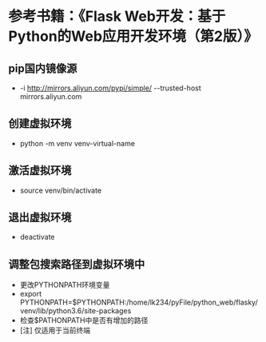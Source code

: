 # 参考书籍：《Flask Web开发：基于Python的Web应用开发环境（第2版）》
## pip国内镜像源
- -i http://mirrors.aliyun.com/pypi/simple/ --trusted-host mirrors.aliyun.com
## 创建虚拟环境
- python -m venv venv-virtual-name
## 激活虚拟环境
- source venv/bin/activate
## 退出虚拟环境
- deactivate
## 调整包搜索路径到虚拟环境中
- 更改PYTHONPATH环境变量
- export PYTHONPATH=$PYTHONPATH:/home/lk234/pyFile/python_web/flasky/venv/lib/python3.6/site-packages
- 检查$PATHONPATH中是否有增加的路径
- [注] 仅适用于当前终端